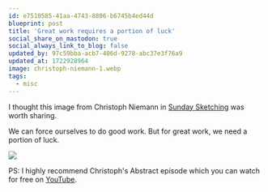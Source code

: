 ```yaml
---
id: e7510585-41aa-4743-8806-b6745b4ed44d
blueprint: post
title: 'Great work requires a portion of luck'
social_share_on_mastodon: true
social_always_link_to_blog: false
updated_by: 97c59bba-acb7-406d-9278-abc37e3f76a9
updated_at: 1722928964
image: christoph-niemann-1.webp
tags:
  - misc
---
```

I thought this image from Christoph Niemann in [Sunday Sketching](https://literal.club/book/sunday-sketching-j62li) was worth sharing.

We can force ourselves to do good work. But for great work, we need a portion of luck.

![](https://sebastiandedeyne.com/assets/christoph-niemann-1.webp)

PS: I highly recommend Christoph's Abstract episode which you can watch for free on [YouTube](https://www.youtube.com/watch?v=q_k8fVNzbGU).